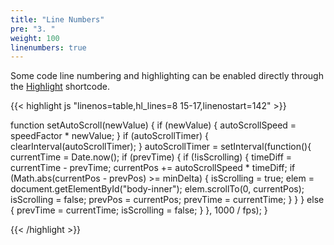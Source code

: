 ```yaml
---
title: "Line Numbers"
pre: "3. "
weight: 100
linenumbers: true
---
```


Some code line numbering and highlighting can be enabled directly through the [Highlight](https://gohugo.io/content-management/syntax-highlighting/) shortcode.

{{< highlight js "linenos=table,hl_lines=8 15-17,linenostart=142" >}}

function setAutoScroll(newValue) {
    if (newValue) {
        autoScrollSpeed = speedFactor * newValue;
    }
    if (autoScrollTimer) {
      clearInterval(autoScrollTimer);
    }
    autoScrollTimer = setInterval(function(){
        currentTime = Date.now();
        if (prevTime) {
            if (!isScrolling) {
                timeDiff = currentTime - prevTime;
                currentPos += autoScrollSpeed * timeDiff;
                if (Math.abs(currentPos - prevPos) >= minDelta) {
                    isScrolling = true;
                    elem = document.getElementById("body-inner");
                    elem.scrollTo(0, currentPos);
                    isScrolling = false;
                    prevPos = currentPos;
                    prevTime = currentTime;
                }
            }
        } else {
            prevTime = currentTime;
            isScrolling = false;
        }
    }, 1000 / fps);
}

{{< /highlight >}}